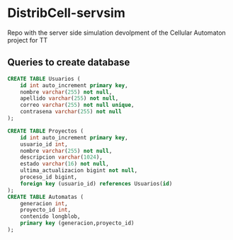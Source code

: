 # DistribCell-servsim
Repo with the server side simulation devolpment of the Cellular Automaton project for TT

## Queries to create database

```sql
CREATE TABLE Usuarios ( 
    id int auto_increment primary key, 
    nombre varchar(255) not null, 
    apellido varchar(255) not null, 
    correo varchar(255) not null unique, 
    contrasena varchar(255) not null 
);

CREATE TABLE Proyectos ( 
    id int auto_increment primary key, 
    usuario_id int, 
    nombre varchar(255) not null, 
    descripcion varchar(1024), 
    estado varchar(16) not null, 
    ultima_actualizacion bigint not null, 
    proceso_id bigint, 
    foreign key (usuario_id) references Usuarios(id)
);
CREATE TABLE Automatas ( 
    generacion int, 
    proyecto_id int, 
    contenido longblob, 
    primary key (generacion,proyecto_id) 
);
```